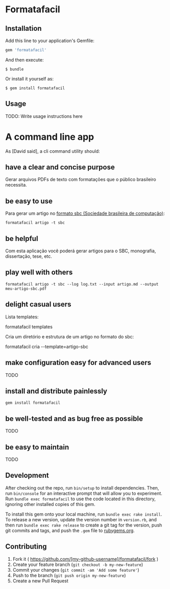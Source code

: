 # Formatafacil


## Installation

Add this line to your application's Gemfile:

```ruby
gem 'formatafacil'
```

And then execute:

    $ bundle

Or install it yourself as:

    $ gem install formatafacil

## Usage

TODO: Write usage instructions here


# A command line app
As [David said], a cli command utility should:

## have a clear and concise purpose

Gerar arquivos PDFs de texto com formatações que o público brasileiro
necessita.

## be easy to use

Para gerar um artigo no [formato sbc (Sociedade brasileira de computação)](http://www.sbc.org.br/en/index.php?option=com_jdownloads&task=view.download&catid=32&cid=38&Itemid=195):

    formatafacil artigo -t sbc

## be helpful

Com esta aplicação você poderá gerar artigos para o SBC, monografia, dissertação, tese, etc.

## play well with others

    formatafacil artigo -t sbc --log log.txt --input artigo.md --output meu-artigo-sbc.pdf

## delight casual users

Lista templates:

  formatafacil templates

Cria um diretório e estrutura de um artigo no formato do sbc:

  formatafacil cria --template=artigo-sbc

## make configuration easy for advanced users

TODO 

## install and distribute painlessly

    gem install formatafacil

## be well-tested and as bug free as possible

TODO

## be easy to maintain

TODO


## Development

After checking out the repo, run `bin/setup` to install dependencies. Then, run `bin/console` for an interactive prompt that will allow you to experiment. Run `bundle exec formatafacil` to use the code located in this directory, ignoring other installed copies of this gem.

To install this gem onto your local machine, run `bundle exec rake install`. To release a new version, update the version number in `version.rb`, and then run `bundle exec rake release` to create a git tag for the version, push git commits and tags, and push the `.gem` file to [rubygems.org](https://rubygems.org).

## Contributing

1. Fork it ( https://github.com/[my-github-username]/formatafacil/fork )
2. Create your feature branch (`git checkout -b my-new-feature`)
3. Commit your changes (`git commit -am 'Add some feature'`)
4. Push to the branch (`git push origin my-new-feature`)
5. Create a new Pull Request
